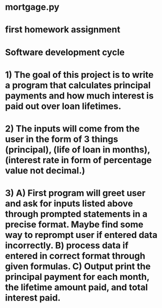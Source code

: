# mortgage.py
# first homework assignment

# Software development cycle
# 1) The goal of this project is to write a program that calculates principal payments and how much interest is paid out over loan lifetimes.
# 2) The inputs will come from the user in the form of 3 things (principal), (life of loan in months), (interest rate in form of percentage value not decimal.)
# 3) A) First program will greet user and ask for inputs listed above through prompted statements in a precise format. Maybe find some way to reprompt user if entered data incorrectly. B) process data if entered in correct format through given formulas. C) Output print the principal payment for each month, the lifetime amount paid, and total interest paid.
